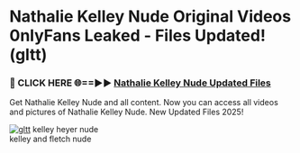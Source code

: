 # Nathalie Kelley Nude Original Videos 0nlyFans Leaked - Files Updated! (gltt)

<h3>🔴 CLICK HERE 🌐==►► <a href="https://tinyurl.com/52m3yx9h" rel="nofollow">Nathalie Kelley Nude Updated Files</a></h3>

Get Nathalie Kelley Nude and all content. Now you can access all videos and pictures of Nathalie Kelley Nude. New Updated Files 2025!

[![gltt](https://i.imgur.com/TnHtlc8.gif)](https://tinyurl.com/52m3yx9h)
kelley heyer nude<br>
kelley and fletch nude